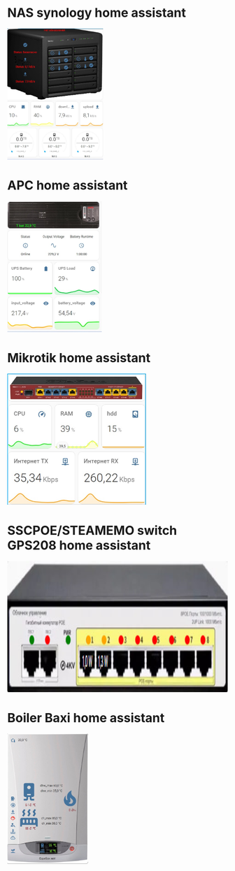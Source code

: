 # NAS synology home assistant

<img src="https://github.com/ananyevgv/lovelas-HA/blob/main/nas.jpg" height="300" alt="NAS">

# APC home assistant

<img src="https://github.com/ananyevgv/lovelas-HA/blob/main/apc.jpg" height="300" alt="APC">

# Mikrotik home assistant

<img src="https://github.com/ananyevgv/lovelas-HA/blob/main/mikrotik.jpg" height="300" alt="Mikrotik">

# SSCPOE/STEAMEMO switch GPS208  home assistant

<img src="https://github.com/ananyevgv/lovelas-HA/blob/main/gps208.jpg" height="300" alt="switch GPS208">

# Boiler Baxi home assistant

<img src="https://github.com/ananyevgv/lovelas-HA/blob/main/baxi.jpg" height="300" alt="Boiler">

